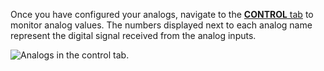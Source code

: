 Once you have configured your analogs, navigate to the [**CONTROL** tab](/fleet/control/) to monitor analog values.
The numbers displayed next to each analog name represent the digital signal received from the analog inputs.

![Analogs in the control tab.](/components/board/analogs-control-tab.png)
